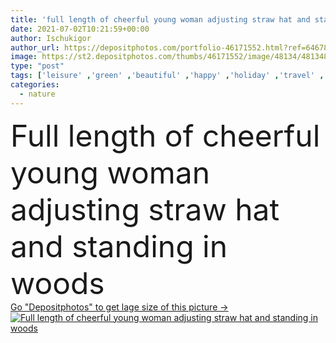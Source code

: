 ```yaml
---
title: 'full length of cheerful young woman adjusting straw hat and standing in woods'
date: 2021-07-02T10:21:59+00:00
author: Ischukigor
author_url: https://depositphotos.com/portfolio-46171552.html?ref=64678756
image: https://st2.depositphotos.com/thumbs/46171552/image/48134/481348714/api_thumb_450.jpg?forcejpeg=true
type: "post"
tags: ['leisure' ,'green' ,'beautiful' ,'happy' ,'holiday' ,'travel' ,'smiling' ,'summer' ,'outdoors' ,'cheerful' ,'nature' ,'caucasian' ,'sunshine' ,'natural' ,'brunette' ,'trees' ,'emotion' ,'woman' ,'forest' ,'lifestyle' ,'stand' ,'joyful' ,'tourism' ,'vacation' ,'dress' ,'woods' ,'attractive' ,'outside' ,'positive' ,'pleased' ,'daylight' ,'shadows' ,'adjust' ,'copy space' ,'one person' ,'young adult' ,'Full Length' ,'Straw Hat' ,'sun hat' ]
categories: 
  - nature
---
```

<div aling="center">
            <font size="60"> Full length of cheerful young woman adjusting straw hat and standing in woods</font>   
</div>
<div>
    <a href='https://st2.depositphotos.com/thumbs/46171552/image/48134/481348714/api_thumb_450.jpg?forcejpeg=true?ref=64678756' target=_blank > Go "Depositphotos" to get lage size of this picture ->
        <img href='https://st2.depositphotos.com/thumbs/46171552/image/48134/481348714/api_thumb_450.jpg?forcejpeg=true?ref=64678756' src='https://st2.depositphotos.com/46171552/48134/i/950/depositphotos_481348714-stock-photo-full-length-cheerful-young-woman.jpg?forcejpeg=true' alt='Full length of cheerful young woman adjusting straw hat and standing in woods' >
    </a>
</div>
